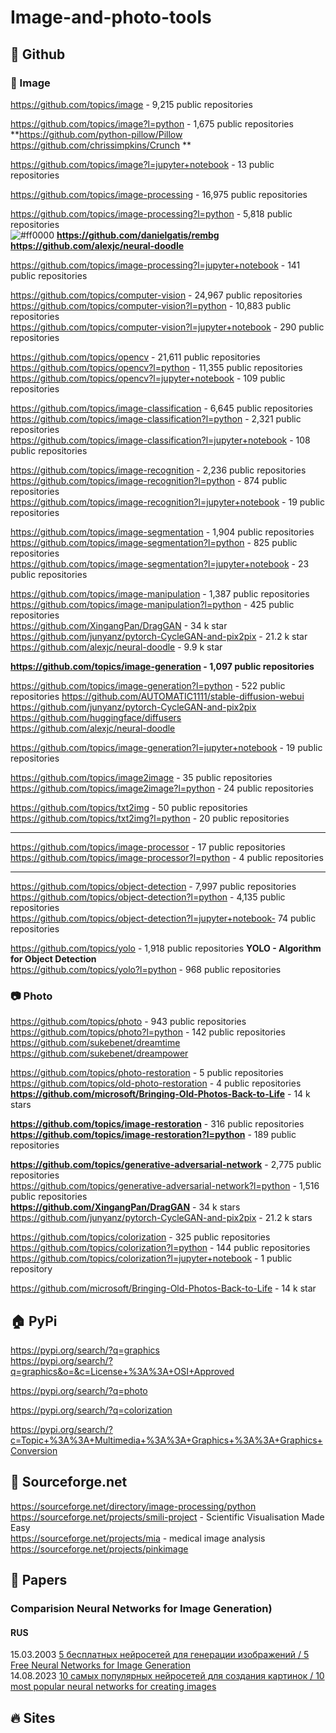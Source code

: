 # Image-and-photo-tools

## 🏢 Github
### 🎨 Image 
https://github.com/topics/image - 9,215 public repositories               

https://github.com/topics/image?l=python - 1,675 public repositories      
**https://github.com/python-pillow/Pillow  https://github.com/chrissimpkins/Crunch         **

https://github.com/topics/image?l=jupyter+notebook -  13 public repositories                 

https://github.com/topics/image-processing -  16,975 public repositories                      

https://github.com/topics/image-processing?l=python -  5,818 public repositories                     
![#ff0000](https://placehold.co/15x15/ff0000/ff0000.png) **https://github.com/danielgatis/rembg  https://github.com/alexjc/neural-doodle**

https://github.com/topics/image-processing?l=jupyter+notebook - 141 public repositories                       

https://github.com/topics/computer-vision -  24,967 public repositories                      
https://github.com/topics/computer-vision?l=python - 10,883 public repositories                   
https://github.com/topics/computer-vision?l=jupyter+notebook -  290 public repositories                         

https://github.com/topics/opencv - 21,611 public repositories                        
https://github.com/topics/opencv?l=python - 11,355 public repositories                        
https://github.com/topics/opencv?l=jupyter+notebook - 109 public repositories                        

https://github.com/topics/image-classification -  6,645 public repositories            
https://github.com/topics/image-classification?l=python - 2,321 public repositories                       
https://github.com/topics/image-classification?l=jupyter+notebook - 108 public repositories

https://github.com/topics/image-recognition - 2,236 public repositories           
https://github.com/topics/image-recognition?l=python - 874 public repositories                        
https://github.com/topics/image-recognition?l=jupyter+notebook - 19 public repositories                    

https://github.com/topics/image-segmentation - 1,904 public repositories              
https://github.com/topics/image-segmentation?l=python - 825 public repositories       
https://github.com/topics/image-segmentation?l=jupyter+notebook - 23 public repositories                

https://github.com/topics/image-manipulation - 1,387 public repositories          
https://github.com/topics/image-manipulation?l=python - 425 public repositories          
https://github.com/XingangPan/DragGAN  - 34 k star    
https://github.com/junyanz/pytorch-CycleGAN-and-pix2pix - 21.2 k star              
https://github.com/alexjc/neural-doodle - 9.9 k star              

**https://github.com/topics/image-generation -  1,097 public repositories**                  

https://github.com/topics/image-generation?l=python -  522 public repositories
https://github.com/AUTOMATIC1111/stable-diffusion-webui        
https://github.com/junyanz/pytorch-CycleGAN-and-pix2pix           
https://github.com/huggingface/diffusers            
https://github.com/alexjc/neural-doodle       

https://github.com/topics/image-generation?l=jupyter+notebook -  19 public repositories

https://github.com/topics/image2image - 35 public repositories         
https://github.com/topics/image2image?l=python - 24 public repositories         

https://github.com/topics/txt2img -  50 public repositories         
https://github.com/topics/txt2img?l=python - 20 public repositories               

- - -
https://github.com/topics/image-processor - 17 public repositories      
https://github.com/topics/image-processor?l=python - 4 public repositories 
- - -
https://github.com/topics/object-detection -  7,997 public repositories        
https://github.com/topics/object-detection?l=python - 4,135 public repositories                 
https://github.com/topics/object-detection?l=jupyter+notebook-  74 public repositories

https://github.com/topics/yolo -  1,918 public repositories  **YOLO - Algorithm for Object Detection**         
https://github.com/topics/yolo?l=python -  968 public repositories     

### 📷 Photo             
https://github.com/topics/photo - 943 public repositories                    
https://github.com/topics/photo?l=python -  142 public repositories         
https://github.com/sukebenet/dreamtime   https://github.com/sukebenet/dreampower                  

https://github.com/topics/photo-restoration - 5 public repositories          
https://github.com/topics/old-photo-restoration -  4 public repositories       
**https://github.com/microsoft/Bringing-Old-Photos-Back-to-Life** - 14 k stars               

**https://github.com/topics/image-restoration** - 316 public repositories          
**https://github.com/topics/image-restoration?l=python** - 189 public repositories           

**https://github.com/topics/generative-adversarial-network** - 2,775 public repositories        
https://github.com/topics/generative-adversarial-network?l=python -  1,516 public repositories              
**https://github.com/XingangPan/DragGAN** - 34 k stars                
https://github.com/junyanz/pytorch-CycleGAN-and-pix2pix - 21.2 k stars                

https://github.com/topics/colorization - 325 public repositories           
https://github.com/topics/colorization?l=python -  144 public repositories             
https://github.com/topics/colorization?l=jupyter+notebook - 1 public repository           

https://github.com/microsoft/Bringing-Old-Photos-Back-to-Life - 14 k star    

## 🏠 PyPi           
https://pypi.org/search/?q=graphics             
https://pypi.org/search/?q=graphics&o=&c=License+%3A%3A+OSI+Approved           

https://pypi.org/search/?q=photo            

https://pypi.org/search/?q=colorization              

https://pypi.org/search/?c=Topic+%3A%3A+Multimedia+%3A%3A+Graphics+%3A%3A+Graphics+Conversion              

## 🏪 Sourceforge.net
https://sourceforge.net/directory/image-processing/python                     
https://sourceforge.net/projects/smili-project - Scientific Visualisation Made Easy                   
https://sourceforge.net/projects/mia - medical image analysis        
https://sourceforge.net/projects/pinkimage                   

## 📄 Papers
### Comparision Neural Networks for Image Generation)     
#### RUS               
15.03.2003 [5 бесплатных нейросетей для генерации изображений / 5 Free Neural Networks for Image Generation](https://dzen.ru/a/ZBDtTppY4RTRpkfa)              
14.08.2023 [10 самых популярных нейросетей для создания картинок / 10 most popular neural networks for creating images](https://netology.ru/blog/08-2023-ai-pictures)   

## 🔥 Sites


